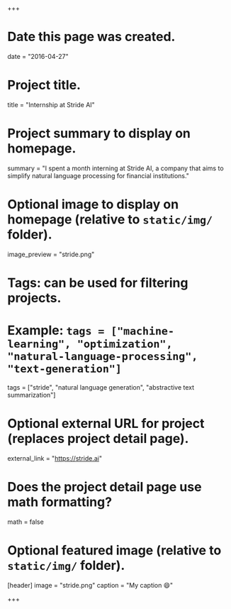 +++
# Date this page was created.
date = "2016-04-27"

# Project title.
title = "Internship at Stride AI"

# Project summary to display on homepage.
summary = "I spent a month interning at Stride AI, a company that aims to simplify natural language processing for financial institutions."

# Optional image to display on homepage (relative to `static/img/` folder).
image_preview = "stride.png"

# Tags: can be used for filtering projects.
# Example: `tags = ["machine-learning", "optimization", "natural-language-processing", "text-generation"]`
tags = ["stride", "natural language generation", "abstractive text summarization"]

# Optional external URL for project (replaces project detail page).
external_link = "https://stride.ai"

# Does the project detail page use math formatting?
math = false

# Optional featured image (relative to `static/img/` folder).
[header]
image = "stride.png"
caption = "My caption :smile:"

+++
